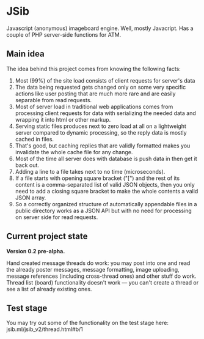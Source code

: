 # JSib
Javascript (anonymous) imageboard engine. Well, mostly Javacript. Has a couple of PHP server-side functions for ATM.

## Main idea
The idea behind this project comes from knowing the following facts:

1. Most (99%) of the site load consists of client requests for server's data
2. The data being requested gets changed only on some very specific actions like user posting that are much more rare and are easily separable from read requests.
3. Most of server load in traditional web applications comes from processing client requests for data with serializing the needed data and wrapping it into html or other markup.
4. Serving static files produces next to zero load at all on a lightweight server compared to dynamic processing, so the reply data is mostly cached in files.
5. That's good, but caching replies that are validly formatted makes you invalidate the whole cache file for any change.
6. Most of the time all server does with database is push data in then get it back out.
7. Adding a line to a file takes next to no time (microseconds).
8. If a file starts with opening square bracket ("[") and the rest of its content is a comma-separated list of valid JSON objects, then you only need to add a closing square bracket to make the whole contents a valid JSON array.
9. So a correctly organized structure of automatically appendable files in a public directory works as a JSON API but with no need for processing on server side for read requests.

## Current project state
**Version 0.2 pre-alpha.**

Hand created message threads do work:
 you may post into one and read the already poster messages, message formatting, image uploading, message references (including cross-thread ones) and other stuff do work.
Thread list (board) functionality doesn't work — you can't create a thread or see a list of already existing ones.

## Test stage
You may try out some of the functionality on the test stage here: jsib.ml/jsib_v2/thread.html#b/1

